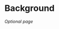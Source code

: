 
# Background

_Optional page_
<!-- This page is optional. If you add it, add it to `_sidebar.md` so users can find it. -->

